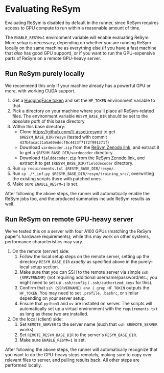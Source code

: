 # Evaluating ReSym

Evaluating ReSym is disabled by default in the runner, since ReSym requires
access to GPU compute to run within a reasonable amount of time.

The `ENABLE_RESYM=1` environment variable will enable evaluating ReSym. More
setup is necessary, depending on whether you are running ReSym locally on the
same machine as everything else (if you have a fast machine that _also_ has good
GPU support), or if you want to run the GPU-expensive parts of ReSym on a remote
GPU-heavy server.

## Run ReSym purely locally

We recommend this only if your machine already has a powerful GPU or more, with
working CUDA support.

1. Get a [HuggingFace token](https://huggingface.co/docs/hub/security-tokens)
   and set the `HF_TOKEN` environment variable to that.
2. Pick a directory on your machine where you'll place all ReSym-related files.
   The environment variable `RESYM_BASE_DIR` should be set to the _absolute
   path_ of this base directory.
3. Within this base directory:
    - Clone https://github.com/lt-asset/resym/ to get `$RESYM_BASE_DIR/resym`
      (tested with commit `437b4acac21a5a60edecf0c4423f7172f991271f`)
    - Download `vardecoder.zip` from the [ReSym Zenodo
      link](https://zenodo.org/records/15161423), and extract it to get a
      `$RESYM_BASE_DIR/vardecoder` directory.
    - Download `fielddecoder.zip` from the [ReSym Zenodo
      link](https://zenodo.org/records/15161423), and extract it to get
      `$RESYM_BASE_DIR/fielddecoder` directory.
4. Run `cp requirements.txt $RESYM_BASE_DIR/resym/`.
5. Run `cp ./*_inf.py $RESYM_BASE_DIR/resym/training_src/`, overwriting the
   existing scripts there with patched ones.
6. Make sure `ENABLE_RESYM=1` is set.

After following the above steps, the runner will automatically enable the ReSym
jobs too, and the produced summaries include ReSym results as well.

## Run ReSym on remote GPU-heavy server

We've tested this on a server with four A100 GPUs (matching the ReSym paper's
hardware requirements); while this may work on other systems, performance
characteristics may vary.

1. On the remote (server) side:
    1. Follow the local setup steps on the remote server, setting up the
       directory `RESYM_BASE_DIR` _exactly_ as specified above in the
       purely-local setup section.
    2. Make sure that you can SSH to the remote server via simple `ssh
       {SERVERNAME}` (not requiring additional username/password/etc.; you might
       need to set up `.ssh/config` / `.ssh/authorized_keys` for this).
    3. Confirm that `ssh {SERVERNAME} env | grep HF_TOKEN` outputs the
       `HF_TOKEN`. You may need to set `.profile`, `.bashrc`, or similar
       depending on your server setup.
    4. Ensure that `python3` and `uv` are installed on server. The scripts will
       automatically set up a virtual environment with the `requirements.txt` as
       long as these two are installed.
4. On the local (client) side:
    1. Set `REMOTE_SERVER` to the server name (such that `ssh $REMOTE_SERVER`
       works).
    2. Set `REMOTE_RESYM_BASE_DIR` to the server's `RESYM_BASE_DIR`.
    3. Make sure `ENABLE_RESYM=1` is set.
    
After following the above steps, the runner will automatically recognize that
you want to do the GPU-heavy steps remotely, making sure to copy over relevant
files to server, and pulling results back. All other steps are performed
locally.
